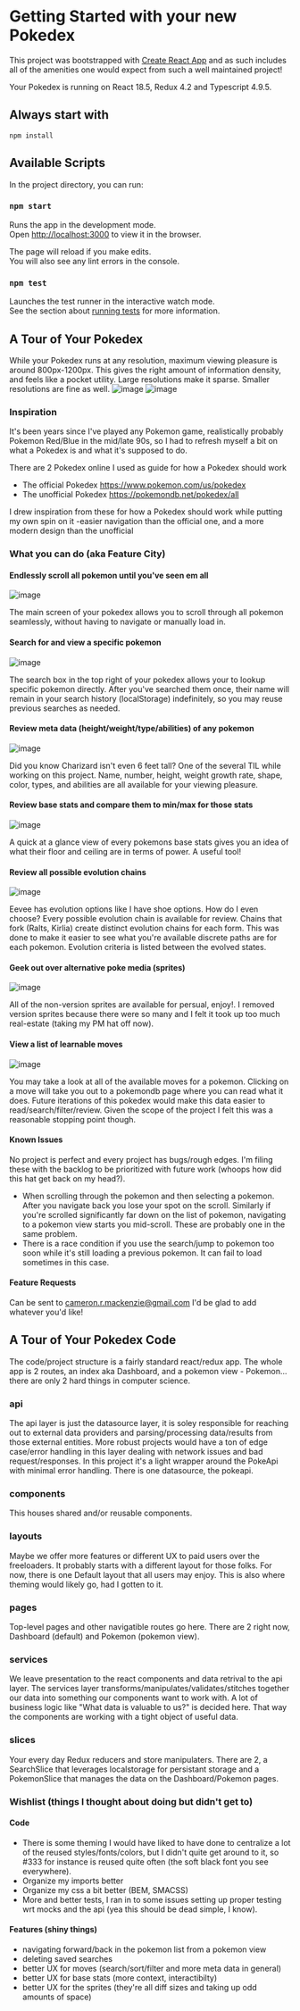 # Getting Started with your new Pokedex

This project was bootstrapped with [Create React App](https://github.com/facebook/create-react-app) and as such includes all of the amenities one would expect from such a well maintained project!

Your Pokedex is running on React 18.5, Redux 4.2 and Typescript 4.9.5.

## Always start with

`npm install`

## Available Scripts

In the project directory, you can run:

### `npm start`

Runs the app in the development mode.\
Open [http://localhost:3000](http://localhost:3000) to view it in the browser.

The page will reload if you make edits.\
You will also see any lint errors in the console.

### `npm test`

Launches the test runner in the interactive watch mode.\
See the section about [running tests](https://facebook.github.io/create-react-app/docs/running-tests) for more information.

## A Tour of Your Pokedex

While your Pokedex runs at any resolution, maximum viewing pleasure is around 800px-1200px. This gives the right amount of information density, and feels like a pocket utility. Large resolutions make it sparse. Smaller resolutions are fine as well.
![image](https://github.com/cmackenzie/pokedex/assets/453326/844a1c58-2042-4350-b205-f54efa32e197)
![image](https://github.com/cmackenzie/pokedex/assets/453326/083d761a-fa9a-4ea0-945b-51e04edacc6a)

### Inspiration

It's been years since I've played any Pokemon game, realistically probably Pokemon Red/Blue in the mid/late 90s, so I had to refresh myself a bit on what a Pokedex is and what it's supposed to do.

There are 2 Pokedex online I used as guide for how a Pokedex should work

- The official Pokedex https://www.pokemon.com/us/pokedex
- The unofficial Pokedex https://pokemondb.net/pokedex/all

I drew inspiration from these for how a Pokedex should work while putting my own spin on it -easier navigation than the official one, and a more modern design than the unofficial

### What you can do (aka Feature City)

#### Endlessly scroll all pokemon until you've seen em all

![image](https://github.com/cmackenzie/pokedex/assets/453326/08d50876-c958-4109-855f-457236cd02a9)

The main screen of your pokedex allows you to scroll through all pokemon seamlessly, without having to navigate or manually load in.

#### Search for and view a specific pokemon

![image](https://github.com/cmackenzie/pokedex/assets/453326/8bf2fb81-efd4-4644-be5f-99ffb7d4dcd8)

The search box in the top right of your pokedex allows your to lookup specific pokemon directly. After you've searched them once, their name will remain in your search history (localStorage) indefinitely, so you may reuse previous searches as needed.

#### Review meta data (height/weight/type/abilities) of any pokemon

![image](https://github.com/cmackenzie/pokedex/assets/453326/90850566-ad3d-41db-a9d0-95ed25fb9b65)

Did you know Charizard isn't even 6 feet tall? One of the several TIL while working on this project.
Name, number, height, weight growth rate, shape, color, types, and abilities are all available for your viewing pleasure.

#### Review base stats and compare them to min/max for those stats

![image](https://github.com/cmackenzie/pokedex/assets/453326/0c65470d-cbb1-457c-aebe-3871b2bdb602)

A quick at a glance view of every pokemons base stats gives you an idea of what their floor and ceiling are in terms of power. A useful tool!

#### Review all possible evolution chains

![image](https://github.com/cmackenzie/pokedex/assets/453326/0bc3b1f2-e14b-4013-bcf0-d321cd9c92bf)

Eevee has evolution options like I have shoe options. How do I even choose? Every possible evolution chain is available for review. Chains that fork (Ralts, Kirlia) create distinct evolution chains for each form. This was done to make it easier to see what you're available discrete paths are for each pokemon. Evolution criteria is listed between the evolved states.

#### Geek out over alternative poke media (sprites)

![image](https://github.com/cmackenzie/pokedex/assets/453326/5ccde749-c18c-42ad-9b91-ff52e8f460c0)

All of the non-version sprites are available for persual, enjoy!. I removed version sprites because there were so many and I felt it took up too much real-estate (taking my PM hat off now).

#### View a list of learnable moves

![image](https://github.com/cmackenzie/pokedex/assets/453326/4e59a2e0-9d36-4ee9-996f-4aadbec5cb0b)

You may take a look at all of the available moves for a pokemon. Clicking on a move will take you out to a pokemondb page where you can read what it does. Future iterations of this pokedex would make this data easier to read/search/filter/review. Given the scope of the project I felt this was a reasonable stopping point though.

#### Known Issues

No project is perfect and every project has bugs/rough edges. I'm filing these with the backlog to be prioritized with future work (whoops how did this hat get back on my head?).

- When scrolling through the pokemon and then selecting a pokemon. After you navigate back you lose your spot on the scroll. Similarly if you're scrolled significantly far down on the list of pokemon, navigating to a pokemon view starts you mid-scroll. These are probably one in the same problem.
- There is a race condition if you use the search/jump to pokemon too soon while it's still loading a previous pokemon. It can fail to load sometimes in this case.

#### Feature Requests

Can be sent to cameron.r.mackenzie@gmail.com I'd be glad to add whatever you'd like!

## A Tour of Your Pokedex Code

The code/project structure is a fairly standard react/redux app. The whole app is 2 routes, an index aka Dashboard, and a pokemon view - Pokemon... there are only 2 hard things in computer science.

### api

The api layer is just the datasource layer, it is soley responsible for reaching out to external data providers and parsing/processing data/results from those external entities. More robust projects would have a ton of edge case/error handling in this layer dealing with network issues and bad request/responses. In this project it's a light wrapper around the PokeApi with minimal error handling. There is one datasource, the pokeapi.

### components

This houses shared and/or reusable components.

### layouts

Maybe we offer more features or different UX to paid users over the freeloaders. It probably starts with a different layout for those folks. For now, there is one Default layout that all users may enjoy. This is also where theming would likely go, had I gotten to it.

### pages

Top-level pages and other navigatible routes go here. There are 2 right now, Dashboard (default) and Pokemon (pokemon view).

### services

We leave presentation to the react components and data retrival to the api layer. The services layer transforms/manipulates/validates/stitches together our data into something our components want to work with. A lot of business logic like "What data is valuable to us?" is decided here. That way the components are working with a tight object of useful data.

### slices

Your every day Redux reducers and store manipulaters. There are 2, a SearchSlice that leverages localstorage for persistant storage and a PokemonSlice that manages the data on the Dashboard/Pokemon pages.

### Wishlist (things I thought about doing but didn't get to)

#### Code

- There is some theming I would have liked to have done to centralize a lot of the reused styles/fonts/colors, but I didn't quite get around to it, so #333 for instance is reused quite often (the soft black font you see everywhere).
- Organize my imports better
- Organize my css a bit better (BEM, SMACSS)
- More and better tests, I ran in to some issues setting up proper testing wrt mocks and the api (yea this should be dead simple, I know).

#### Features (shiny things)

- navigating forward/back in the pokemon list from a pokemon view
- deleting saved searches
- better UX for moves (search/sort/filter and more meta data in general)
- better UX for base stats (more context, interactibilty)
- better UX for the sprites (they're all diff sizes and taking up odd amounts of space)
